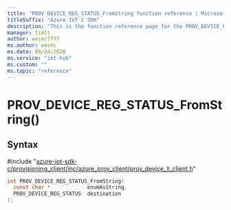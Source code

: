 ```yaml
---                             
title: "PROV_DEVICE_REG_STATUS_FromString function reference | Microsoft Docs" 
titleSuffix: "Azure IoT C SDK"            
description: "This is the function reference page for the PROV_DEVICE_REG_STATUS_FromString() function in the Azure IoT C SDK. This SDK is used with Azure IoT Hub and Azure IoT Hub Device Provisioning Service"            
manager: timlt                 
author: wesmc7777              
ms.author: wesmc               
ms.date: 09/24/2020                    
ms.service: "iot-hub"             
ms.custom: ""                
ms.topic: "reference"        
---                            
```


# PROV_DEVICE_REG_STATUS_FromString()

## Syntax

\#include "[azure-iot-sdk-c/provisioning_client/inc/azure_prov_client/prov_device_ll_client.h](../prov-device-ll-client-h.md)"  
```C
int PROV_DEVICE_REG_STATUS_FromString(
  const char *            enumAsString,
  PROV_DEVICE_REG_STATUS  destination
);
```

